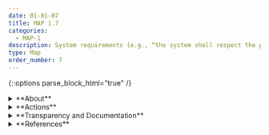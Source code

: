 ```yaml
---
date: 01-01-07
title: MAP 1.7
categories:
  - MAP-1
description: System requirements (e.g., “the system shall respect the privacy of its users”) are elicited and understood from stakeholders. Design decisions take socio-technical implications into account to address AI risk.
type: Map
order_number: 7
---
```


{::options parse_block_html="true" /}


<details>
<summary markdown="span">**About**</summary>
<br>
AI system development requirements may outpace documentation processes for traditional software. When written requirements are unavailable or incomplete, AI actors may inadvertently overlook business and stakeholder needs, or over-rely on implicit human biases such as confirmation bias and groupthink. To mitigate the influence of these implicit factors, AI actors can seek input from, and develop transparent and actionable recourse mechanisms for, end-users and operators. Engaging external stakeholders in this process  integrates broader perspectives on socio-technical risk factors. Incorporating trustworthy characteristics early in the design phase should be a priority – instead of forcing a solution onto existing systems. 

</details>

<details>
<summary markdown="span">**Actions**</summary>

* Proactively incorporate trustworthy characteristics into system requirements.
* Consider risk factors related to Human-AI configurations and tasks. 
* Analyze dependencies between contextual factors and system requirements. List impacts that may arise from not fully considering the importance of  trustworthiness characteristics in any decision making.
* Follow responsible design techniques in tasks such as software engineering, product management, and participatory engagement. Some examples for eliciting and documenting stakeholder requirements include product requirement documents (PRDs), user stories, user interaction/user experience (UI/UX) research, systems engineering, ethnography and related field methods. 
* Conduct user research to understand individuals, groups and communities that will be impacted by the AI, their values & context, and the role of systemic and historical biases. Integrate learnings into decisions about data selection and representation.

</details>

<details>
<summary markdown="span">**Transparency and Documentation**</summary>
<br>
**Organizations can document the following:**
- What type of information is accessible on the design, operations, and limitations of the AI system to external stakeholders, including end users, consumers, regulators, and individuals impacted by use of the AI system?
- To what extent is this information sufficient and appropriate to promote transparency? Promote transparency by enabling external stakeholders to access information on the design, operation, and limitations of the AI system.
- To what extent has relevant information been disclosed regarding the use of AI systems, such as (a) what the system is for, (b) what it is not for, (c) how it was designed, and (d) what its limitations are? (Documentation and external communication can offer a way for entities to provide transparency.)
- What metrics has the entity developed to measure performance of the AI system?
- What justifications, if any, has the entity provided for the assumptions, boundaries, and limitations of the AI system?

**AI Transparency Resources:**
- GAO-21-519SP: AI Accountability Framework for Federal Agencies & Other Entities
- “Stakeholders in Explainable AI,” Sep. 2018, [Online]( http://arxiv.org/abs/1810.00184)
- “Including Insights from the Comptroller General’s Forum on the Oversight of Artificial Intelligence An Accountability Framework for Federal Agencies and Other Entities,” 2021
- “HIGH-LEVEL EXPERT GROUP ON ARTIFICIAL INTELLIGENCE SET UP BY THE EUROPEAN COMMISSION ETHICS GUIDELINES FOR TRUSTWORTHY AI.” [Online](https://ec.europa.eu/digital-)

</details>

<details>
<summary markdown="span">**References**</summary>    
<br>
National Academies of Sciences, Engineering, and Medicine 2022. Fostering Responsible Computing Research: Foundations and Practices. Washington, DC: The National Academies Press. [URL](https://doi.org/10.17226/26507)

Amit K. Chopra, Fabiano Dalpiaz, F. Başak Aydemir, et al. 2014. Protos: Foundations for engineering innovative sociotechnical systems. In 2014 IEEE 22nd International Requirements Engineering Conference (RE) (2014), 53-62. [URL](https://doi.org/10.1109/RE.2014.6912247)

Andrew D. Selbst, Danah Boyd, Sorelle A. Friedler, et al. 2019. Fairness and Abstraction in Sociotechnical Systems. In Proceedings of the Conference on Fairness, Accountability, and Transparency (FAT* '19). Association for Computing Machinery, New York, NY, USA, 59–68. [URL](https://doi.org/10.1145/3287560.3287598)

Gordon Baxter and Ian Sommerville. 2011. Socio-technical systems: From design methods to systems engineering. Interacting with Computers, 23, 1 (Jan. 2011), 4–17. [URL](https://doi.org/10.1016/j.intcom.2010.07.003)

Roel Dobbe, Thomas Krendl Gilbert, and Yonatan Mintz. 2021. Hard choices in artificial intelligence. Artificial Intelligence 300 (14 July 2021), 103555, ISSN 0004-3702. [URL](https://doi.org/10.1016/j.artint.2021.103555)

Yilin Huang, Giacomo Poderi, Sanja Šćepanović, et al. 2019. Embedding Internet-of-Things in Large-Scale Socio-technical Systems: A Community-Oriented Design in Future Smart Grids. In The Internet of Things for Smart Urban Ecosystems (2019), 125-150. Springer, Cham. [URL](https://doi.org/10.1007/978-3-319-96550-5_6)

</details>
